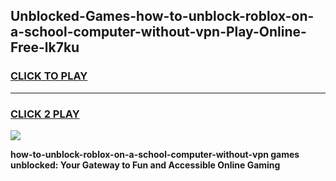 
## Unblocked-Games-how-to-unblock-roblox-on-a-school-computer-without-vpn-Play-Online-Free-lk7ku
<h3>
<a href="https://premium76.site?title=how-to-unblock-roblox-on-a-school-computer-without-vpn&ref=26A">CLICK TO PLAY</a></h3>
<hr>

<h3>
<a href="https://premium76.site?title=how-to-unblock-roblox-on-a-school-computer-without-vpn&ref=26A">CLICK 2 PLAY</a>
  
</h3>

<a href="https://premium76.site?title=how-to-unblock-roblox-on-a-school-computer-without-vpn&ref=26A"><img src="https://clearcache.store/games.png"></a>


**how-to-unblock-roblox-on-a-school-computer-without-vpn games unblocked: Your Gateway to Fun and Accessible Online Gaming**
